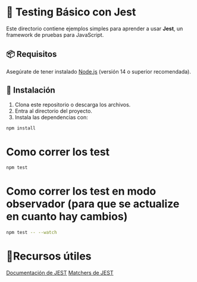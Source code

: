# 🧪 Testing Básico con Jest

Este directorio contiene ejemplos simples para aprender a usar **Jest**, un framework de pruebas para JavaScript.

## 📦 Requisitos

Asegúrate de tener instalado [Node.js](https://nodejs.org/) (versión 14 o superior recomendada).

## 🚀 Instalación

1. Clona este repositorio o descarga los archivos.
2. Entra al directorio del proyecto.
3. Instala las dependencias con:

```bash
npm install
```
# Como correr los test
```bash
npm test
```
# Como correr los test en modo observador (para que se actualize en cuanto hay cambios)
```bash
npm test -- --watch
```

# 📑Recursos útiles
[Documentación de JEST](https://jestjs.io/docs/getting-started)
[Matchers de JEST](https://jestjs.io/docs/using-matchers)

